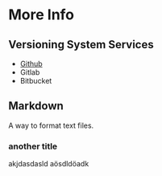 # More Info

## Versioning System Services

- [Github](https://github.com/)
- Gitlab
- Bitbucket

## Markdown

A way to format text files.

### another title

akjdasdasld aösdldöadk 
